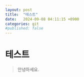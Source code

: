```yaml
---
layout: post
title:  "테스트"
date:   2024-09-08 04:11:15 +0900
categories: git
#published: false
---
```


# 테스트
> 안녕하세요.
